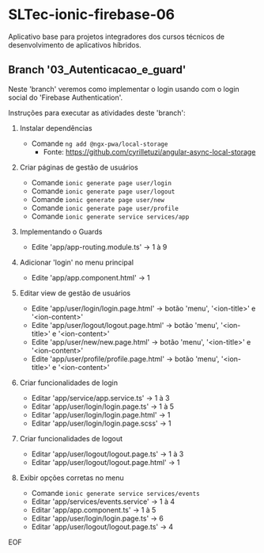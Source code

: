 # SLTec-ionic-firebase-06

Aplicativo base para projetos integradores dos cursos técnicos de desenvolvimento de aplicativos híbridos.

## Branch '03_Autenticacao_e_guard'

Neste 'branch' veremos como implementar o login usando com o login social do 'Firebase Authentication'.

Instruções para executar as atividades deste 'branch':

1) Instalar dependências

    - Comande ``ng add @ngx-pwa/local-storage``
        - Fonte: https://github.com/cyrilletuzi/angular-async-local-storage

2) Criar páginas de gestão de usuários

    - Comande ``ionic generate page user/login``
    - Comande ``ionic generate page user/logout``
    - Comande ``ionic generate page user/new``
    - Comande ``ionic generate page user/profile``
    - Comande ``ionic generate service services/app``

3) Implementando o Guards

    - Edite 'app/app-routing.module.ts' &rarr; 1 à 9

4) Adicionar 'login' no menu principal

    - Edite 'app/app.component.html' &rarr; 1

5) Editar view de gestão de usuários

    - Edite 'app/user/login/login.page.html' &rarr; botão 'menu', '&lt;ion-title&gt;' e '&lt;ion-content&gt;' 
    - Edite 'app/user/logout/logout.page.html' &rarr; botão 'menu', '&lt;ion-title&gt;' e '&lt;ion-content&gt;' 
    - Edite 'app/user/new/new.page.html' &rarr; botão 'menu', '&lt;ion-title&gt;' e '&lt;ion-content&gt;' 
    - Edite 'app/user/profile/profile.page.html' &rarr; botão 'menu', '&lt;ion-title&gt;' e '&lt;ion-content&gt;'

6) Criar funcionalidades de login

    - Editar 'app/service/app.service.ts' &rarr; 1 à 3
    - Editar 'app/user/login/login.page.ts' &rarr; 1 à 5
    - Editar 'app/user/login/login.page.html' &rarr; 1
    - Editar 'app/user/login/login.page.scss' &rarr; 1

7) Criar funcionalidades de logout

    - Editar 'app/user/logout/logout.page.ts' &rarr; 1 à 3
    - Editar 'app/user/logout/logout.page.html' &rarr; 1

8) Exibir opções corretas no menu

    - Comande ``ionic generate service services/events``
    - Editar 'app/services/events.service' &rarr; 1 à 4
    - Editar 'app/app.component.ts' &rarr; 1 à 5
    - Editar 'app/user/login/login.page.ts' &rarr; 6
    - Editar 'app/user/logout/logout.page.ts' &rarr; 4

EOF